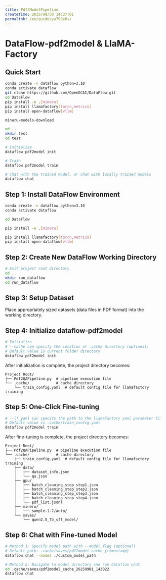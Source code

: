 ```yaml
---
title: Pdf2ModelPipeline
createTime: 2025/08/30 14:27:01
permalink: /en/guide/yu798e6s/
---
```

# DataFlow-pdf2model & LlaMA-Factory

## Quick Start

```bash
conda create -n dataflow python=3.10
conda activate dataflow
git clone https://github.com/OpenDCAI/DataFlow.git
cd DataFlow
pip install -e .[mineru]
pip install llamafactory[torch,metrics]
pip install open-dataflow[vllm]

mineru-models-download

cd ..
mkdir test
cd test

# Initialize
dataflow pdf2model init

# Train
dataflow pdf2model train

# Chat with the trained model, or chat with locally trained models
dataflow chat
```



## Step 1: Install DataFlow Environment

```bash
conda create -n dataflow python=3.10
conda activate dataflow

cd DataFlow

pip install -e .[mineru]

pip install llamafactory[torch,metrics]
pip install open-dataflow[vllm]
```



## Step 2: Create New DataFlow Working Directory

```bash
# Exit project root directory
cd ..
mkdir run_dataflow
cd run_dataflow
```



## Step 3: Setup Dataset

Place appropriately sized datasets (data files in PDF format) into the working directory.



## Step 4: Initialize dataflow-pdf2model



```bash
# Initialize
# --cache can specify the location of .cache directory (optional)
# Default value is current folder directory
dataflow pdf2model init
```

After initialization is complete, the project directory becomes:

```shell
Project Root/
├── Pdf2QAPipeline.py  # pipeline execution file
└── .cache/            # cache directory
    └── train_config.yaml  # default config file for llamafactory training
```



## Step 5: One-Click Fine-tuning

```bash
# --lf_yaml can specify the path to the llamafactory yaml parameter file for training (optional)
# Default value is .cache/train_config.yaml
dataflow pdf2model train
```

After fine-tuning is complete, the project directory becomes:

```
Project Root/
├── Pdf2QAPipeline.py  # pipeline execution file
└── .cache/            # cache directory
    ├── train_config.yaml  # default config file for llamafactory training
    ├── data/
    │   ├── dataset_info.json
    │   └── qa.json
    ├── gpu/
    │   ├── batch_cleaning_step_step1.json
    │   ├── batch_cleaning_step_step2.json
    │   ├── batch_cleaning_step_step3.json
    │   ├── batch_cleaning_step_step4.json
    │   └── pdf_list.jsonl
    ├── mineru/
    │   └── sample-1-7/auto/
    └── saves/
        └── qwen2.5_7b_sft_model/
```



## **Step 6: Chat with Fine-tuned Model**

```bash
# Method 1: Specify model path with --model flag (optional)
# Default path: .cache/saves/pdf2model_cache_{timestamp}
dataflow chat --model ./custom_model_path

# Method 2: Navigate to model directory and run dataflow chat
cd .cache/saves/pdf2model_cache_20250901_143022
dataflow chat
```